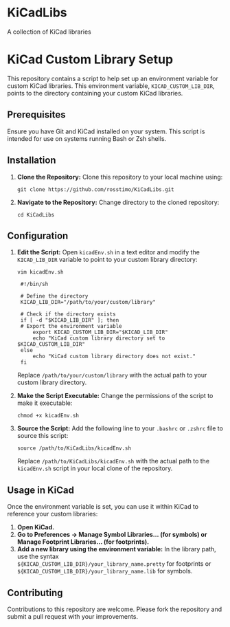 # KiCadLibs
A collection of KiCad libraries

# KiCad Custom Library Setup

This repository contains a script to help set up an environment variable for custom KiCad libraries. This environment variable, `KICAD_CUSTOM_LIB_DIR`, points to the directory containing your custom KiCad libraries.

## Prerequisites

Ensure you have Git and KiCad installed on your system. This script is intended for use on systems running Bash or Zsh shells.

## Installation

1. **Clone the Repository:**
   Clone this repository to your local machine using:
   ```
   git clone https://github.com/rosstimo/KiCadLibs.git
   ```

2. **Navigate to the Repository:**
   Change directory to the cloned repository:
   ```
   cd KiCadLibs
   ```

## Configuration

1. **Edit the Script:**
   Open `kicadEnv.sh` in a text editor and modify the `KICAD_LIB_DIR` variable to point to your custom library directory:
   ```
   vim kicadEnv.sh
   ```
   ```
    #!/bin/sh

    # Define the directory
    KICAD_LIB_DIR="/path/to/your/custom/library"

    # Check if the directory exists
    if [ -d "$KICAD_LIB_DIR" ]; then
    # Export the environment variable
        export KICAD_CUSTOM_LIB_DIR="$KICAD_LIB_DIR"
        echo "KiCad custom library directory set to $KICAD_CUSTOM_LIB_DIR"
    else
        echo "KiCad custom library directory does not exist."
    fi 
   ```
   Replace `/path/to/your/custom/library` with the actual path to your custom library directory.

2. **Make the Script Executable:**
   Change the permissions of the script to make it executable:
   ```
   chmod +x kicadEnv.sh
   ```
3. **Source the Script:**
   Add the following line to your `.bashrc` or `.zshrc` file to source this script:
   ```
   source /path/to/KiCadLibs/kicadEnv.sh
   ```
   Replace `/path/to/KiCadLibs/kicadEnv.sh` with the actual path to the `kicadEnv.sh` script in your local clone of the repository.

## Usage in KiCad

Once the environment variable is set, you can use it within KiCad to reference your custom libraries:

1. **Open KiCad.**
2. **Go to Preferences → Manage Symbol Libraries… (for symbols) or Manage Footprint Libraries… (for footprints).**
3. **Add a new library using the environment variable:**
   In the library path, use the syntax <br> `${KICAD_CUSTOM_LIB_DIR}/your_library_name.pretty` for footprints or <br> `${KICAD_CUSTOM_LIB_DIR}/your_library_name.lib` for symbols.

## Contributing

Contributions to this repository are welcome. Please fork the repository and submit a pull request with your improvements.

